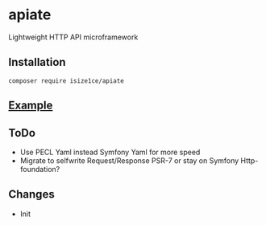 # apiate
Lightweight HTTP API microframework

## Installation
``` composer require isize1ce/apiate ```

## [Example](example)

## ToDo
+ Use PECL Yaml instead Symfony Yaml for more speed
+ Migrate to selfwrite Request/Response PSR-7 or stay on Symfony Http-foundation?

## Changes
+ Init
